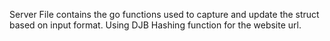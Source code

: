 Server File contains the go functions used to capture and update the struct based on input format. 
Using DJB Hashing function for the website url.
